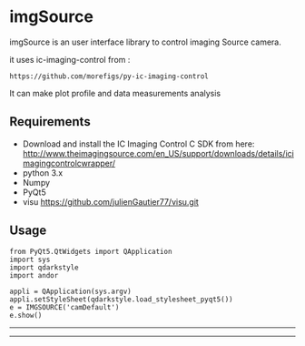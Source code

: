 # imgSource


imgSource  is an user interface library to control imaging Source camera.

it uses ic-imaging-control from : 

    https://github.com/morefigs/py-ic-imaging-control

It can make plot profile and data measurements analysis

## Requirements

*   Download and install the IC Imaging Control C SDK from here:
    http://www.theimagingsource.com/en_US/support/downloads/details/icimagingcontrolcwrapper/
*   python 3.x
*   Numpy
*   PyQt5
*   visu
    https://github.com/julienGautier77/visu.git
    


## Usage

    from PyQt5.QtWidgets import QApplication
    import sys
    import qdarkstyle
    import andor
    
    appli = QApplication(sys.argv)   
    appli.setStyleSheet(qdarkstyle.load_stylesheet_pyqt5())
    e = IMGSOURCE('camDefault')
    e.show()
-----------------------------------------
-----------------------------------------
